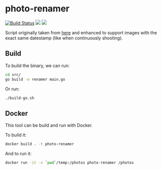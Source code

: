 # photo-renamer

[![Build Status](https://travis-ci.org/yorch/photo-renamer.svg?branch=master)](https://travis-ci.org/yorch/photo-renamer)
[![](https://images.microbadger.com/badges/image/yorch/photo-renamer.svg)](https://microbadger.com/images/yorch/photo-renamer)
[![](https://images.microbadger.com/badges/version/yorch/photo-renamer.svg)](https://microbadger.com/images/yorch/photo-renamer)

Script originally taken from [here](https://gist.github.com/eko/6b0caaefeaf82f2aa202804743040292) and
enhanced to support images with the exact same datestamp (like when continuously shooting).

## Build

To build the binary, we can run:

```sh
cd src/
go build -o renamer main.go
```

Or run:

```sh
./build-go.sh
```

## Docker

This tool can be build and run with Docker.

To build it:

```sh
docker build . -t photo-renamer
```

And to run it:

```sh
docker run -it -v `pwd`/temp:/photos photo-renamer /photos
```
